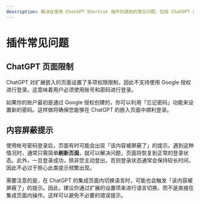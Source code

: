```yaml
---
description: 解决在使用 ChatGPT Shortcut 插件时遇到的常见问题，包括 ChatGPT 页面限制、内容屏蔽提示等。提供详细的步骤说明，帮助用户顺利登录、解决屏蔽提示和避免错误操作。  
---
```


# 插件常见问题

## ChatGPT 页面限制

ChatGPT 对扩展嵌入的页面设置了多项权限限制，因此不支持使用 Google 授权进行登录。这意味着用户必须使用账号和密码进行登录。

如果你的账户最初是通过 Google 授权创建的，你可以利用「忘记密码」功能来设置新的密码。这样做将确保您能够在 ChatGPT 的嵌入页面中顺利登录。

## 内容屏蔽提示

使用帐号密码登录后，页面有时可能会出现「该内容被屏蔽了」的提示。遇到这种情况时，通常只需简单**刷新页面**，就可以解决问题，页面将恢复到正常的登录状态。此外，一旦登录成功，除非您主动登出，否则登录状态通常会保持较长时间，因此不必过于担心此类提示频繁出现。

需要注意的是，在 ChatGPT 的集成页面内切换语言时，可能也会触发「该内容被屏蔽了」的提示。因此，建议你通过扩展的设置项来进行语言切换，而不是直接在集成页面内操作。这样可以避免不必要的错误提示。
